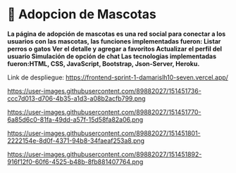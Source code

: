 # 👋 Adopcion de Mascotas

**La página de adopción de mascotas es una red social para conectar a los usuarios con las mascotas, las funciones implementadas fueron: Listar perros o gatos Ver el detalle y agregar a favoritos Actualizar el perfil del usuario Simulación de opción de chat Las tecnologias implementadas fueron:HTML, CSS, JavaScript, Bootstrap, Json-Server, Heroku.**

Link de despliegue: https://frontend-sprint-1-damarislh10-seven.vercel.app/


https://user-images.githubusercontent.com/89882027/151451736-ccc7d013-d706-4b35-a1d3-a08b2acfb799.png

https://user-images.githubusercontent.com/89882027/151451770-6a85d6c0-81fa-49dd-a57f-15d58fa82a06.png

https://user-images.githubusercontent.com/89882027/151451801-2222154e-8d0f-4371-94b8-34faeaf253a8.png

https://user-images.githubusercontent.com/89882027/151451892-916f12f0-60f6-4525-b48b-8fb881407764.png

